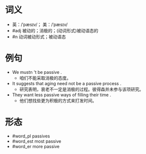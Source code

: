 # 词义
- 英：/ˈpæsɪv/； 美：/ˈpæsɪv/
- #adj 被动的；消极的；(动词形式)被动语态的
- #n 动词被动形式；被动语态
# 例句
- We mustn 't be passive .
	- 咱们不能采取消极的态度。
- It suggests that aging need not be a passive process .
	- 研究表明，衰老不一定是消极的过程。彼得森并未参与该项研究。
- They want less passive ways of filling their time .
	- 他们想找些更为积极的方式来打发时间。
# 形态
- #word_pl passives
- #word_est most passive
- #word_er more passive
